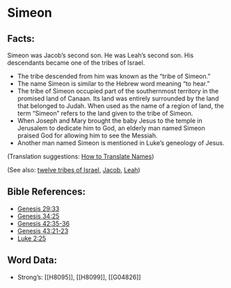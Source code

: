 # Simeon

## Facts:

Simeon was Jacob’s second son. He was Leah’s second son. His descendants became one of the tribes of Israel.

* The tribe descended from him was known as the “tribe of Simeon.”
* The name Simeon is similar to the Hebrew word meaning “to hear.”
* The tribe of Simeon occupied part of the southernmost territory in the promised land of Canaan. Its land was entirely surrounded by the land that belonged to Judah. When used as the name of a region of land, the term “Simeon” refers to the land given to the tribe of Simeon.
* When Joseph and Mary brought the baby Jesus to the temple in Jerusalem to dedicate him to God, an elderly man named Simeon praised God for allowing him to see the Messiah.
* Another man named Simeon is mentioned in Luke’s geneology of Jesus.

(Translation suggestions: [How to Translate Names](../../translate/translate-names))

(See also: [twelve tribes of Israel](../other/12tribesofisrael.md), [Jacob](../names/jacob.md), [Leah](../names/leah.md))

## Bible References:

* [Genesis 29:33](rc://en/tn/help/gen/29/33)
* [Genesis 34:25](rc://en/tn/help/gen/34/25)
* [Genesis 42:35-36](rc://en/tn/help/gen/42/35)
* [Genesis 43:21-23](rc://en/tn/help/gen/43/21)
* [Luke 2:25](rc://en/tn/help/luk/02/25)

## Word Data:

* Strong’s: [[H8095]], [[H8099]], [[G04826]]
